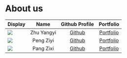 # About us

Display |    Name    |             Github Profile              | Portfolio 
--------|:----------:|:---------------------------------------:|:---------:
![](https://via.placeholder.com/100.png?text=Photo) | Zhu Yangyi | [Github](https://github.com/) | [Portfolio](docs/team/yangyi-zhu.md)
![](https://via.placeholder.com/100.png?text=Photo) | Peng Ziyi | [Github](https://github.com/) | [Portfolio](docs/team/johndoe.md)
![](https://via.placeholder.com/100.png?text=Photo) | Pang Zixi |          [Github](https://github.com/)           | [Portfolio](docs/team/johndoe.md)
